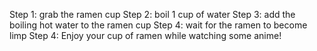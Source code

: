 Step 1: grab the ramen cup
Step 2: boil 1 cup of water
Step 3: add the boiling hot water to the ramen cup
Step 4: wait for the ramen to become limp
Step 4: Enjoy your cup of ramen while watching some anime!